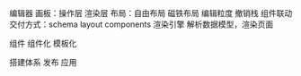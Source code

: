 编辑器
   画板：操作层 渲染层
   布局：自由布局 磁铁布局
   编辑粒度
   撤销栈
   组件联动
交付方式：schema
   layout components
渲染引擎
   解析数据模型，渲染页面

组件
组件化 模板化

搭建体系
发布
应用
